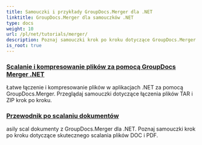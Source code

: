 ```yaml
---
title: Samouczki i przykłady GroupDocs.Merger dla .NET
linktitle: GroupDocs.Merger dla samouczków .NET
type: docs
weight: 10
url: /pl/net/tutorials/merger/
description: Poznaj samouczki krok po kroku dotyczące GroupDocs.Merger dla .NET, aby bez wysiłku scalać, dzielić, zmieniać układ i zarządzać dokumentami. Opanuj manipulację dokumentami dzięki szczegółowym przykładom i eksperckim wskazówkom.
is_root: true
---
```


### [Scalanie i kompresowanie plików za pomocą GroupDocs Merger .NET](./merge-and-compress-files/)
Łatwe łączenie i kompresowanie plików w aplikacjach .NET za pomocą GroupDocs.Merger. Przeglądaj samouczki dotyczące łączenia plików TAR i ZIP krok po kroku.
### [Przewodnik po scalaniu dokumentów](./guide-to-document-merging/)
asily scal dokumenty z GroupDocs.Merger dla .NET. Poznaj samouczki krok po kroku dotyczące skutecznego scalania plików DOC i PDF.